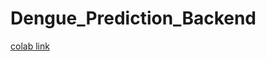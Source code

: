 # Dengue_Prediction_Backend

[colab link](https://colab.research.google.com/drive/1JouH7U3I3HU8m1CYywu8UkxHjjQt3fsf#scrollTo=_y1n5Zi8dVMf)
